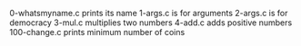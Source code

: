 0-whatsmyname.c prints its name
1-args.c is for arguments
2-args.c is for democracy
3-mul.c multiplies two numbers
4-add.c adds positive numbers
100-change.c prints minimum number of coins
